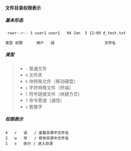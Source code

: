 #### 文件目录权限表示

##### 基本形态
```
-rwxr--r-- 1 user1 user1   94 Jan  5 12:09 d_test.txt

类型 权限      用户   组                      文件名
```


##### 类型
> - `-` 普通文件
> - `d` 文件夹
> - `b` 块特殊文件（移动硬盘）
> - `c` 字符特殊文件（终端）
> - `l` 符号链接文件（快捷方式）
> - `f` 命令管道（通信）
> - `s` 套接字


##### 权限表示
```
4   r   读   / 查看目录中文件名
2   w   写   / 修改目录中文件名
1   x   执行 / 进入目录 
```


